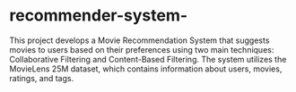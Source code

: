 # recommender-system-
This project develops a Movie Recommendation System that suggests movies to users based on their preferences using two main techniques: Collaborative Filtering and Content-Based Filtering. The system utilizes the MovieLens 25M dataset, which contains information about users, movies, ratings, and tags.
